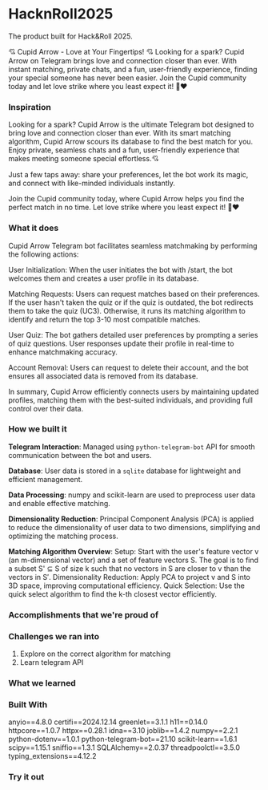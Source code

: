 # HacknRoll2025
The product built for Hack&amp;Roll 2025.

💘 Cupid Arrow - Love at Your Fingertips! 💘
Looking for a spark? Cupid Arrow on Telegram brings love and connection closer than ever. With instant matching, private chats, and a fun, user-friendly experience, finding your special someone has never been easier. Join the Cupid community today and let love strike where you least expect it! 💬❤️

### Inspiration
Looking for a spark? Cupid Arrow is the ultimate Telegram bot designed to bring love and connection closer than ever. With its smart matching algorithm, Cupid Arrow scours its database to find the best match for you. Enjoy private, seamless chats and a fun, user-friendly experience that makes meeting someone special effortless.💘 

Just a few taps away: share your preferences, let the bot work its magic, and connect with like-minded individuals instantly.

Join the Cupid community today, where Cupid Arrow helps you find the perfect match in no time. Let love strike where you least expect it! 💬❤️
   
### What it does
Cupid Arrow Telegram bot facilitates seamless matchmaking by performing the following actions:

User Initialization: When the user initiates the bot with /start, the bot welcomes them and creates a user profile in its database.

Matching Requests: Users can request matches based on their preferences. If the user hasn't taken the quiz or if the quiz is outdated, the bot redirects them to take the quiz (UC3). Otherwise, it runs its matching algorithm to identify and return the top 3-10 most compatible matches.

User Quiz: The bot gathers detailed user preferences by prompting a series of quiz questions. User responses update their profile in real-time to enhance matchmaking accuracy.

Account Removal: Users can request to delete their account, and the bot ensures all associated data is removed from its database.

In summary, Cupid Arrow efficiently connects users by maintaining updated profiles, matching them with the best-suited individuals, and providing full control over their data.
  
### How we built it

**Telegram Interaction**: Managed using `python-telegram-bot` API for smooth communication between the bot and users.
   
**Database**: User data is stored in a `sqlite` database for lightweight and efficient management.
  
**Data Processing**: numpy and scikit-learn are used to preprocess user data and enable effective matching.
  
**Dimensionality Reduction**: Principal Component Analysis (PCA) is applied to reduce the dimensionality of user data to two dimensions, simplifying and optimizing the matching process.  

**Matching Algorithm Overview**:
Setup: Start with the user's feature vector v (an m-dimensional vector) and a set of feature vectors S. The goal is to find a subset S' ⊆ S of size k such that no vectors in S are closer to v than the vectors in S′.
Dimensionality Reduction: Apply PCA to project v and S into 3D space, improving computational efficiency.
Quick Selection: Use the quick select algorithm to find the k-th closest vector efficiently.

### Accomplishments that we're proud of

### Challenges we ran into
1. Explore on the correct algorithm for matching
2. Learn telegram API

### What we learned

### Built With
anyio==4.8.0
certifi==2024.12.14
greenlet==3.1.1
h11==0.14.0
httpcore==1.0.7
httpx==0.28.1
idna==3.10
joblib==1.4.2
numpy==2.2.1
python-dotenv==1.0.1
python-telegram-bot==21.10
scikit-learn==1.6.1
scipy==1.15.1
sniffio==1.3.1
SQLAlchemy==2.0.37
threadpoolctl==3.5.0
typing_extensions==4.12.2

### Try it out
